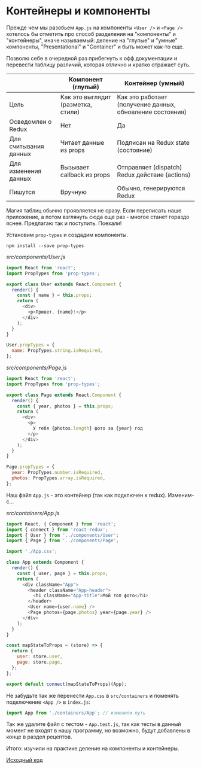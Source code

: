 # Контейнеры и компоненты

Прежде чем мы разобьем `App.js` на компоненты `<User />` и `<Page />` хотелось бы отметить про способ разделения на "компоненты" и "контейнеры", иначе называемый: деление на "глупые" и "умные" компоненты, "Presentational" и "Container" и быть может как-то еще.

Позволю себе в очередной раз прибегнуть к офф.документации и перевести таблицу различий, которая отлично и кратко отражает суть.

|                       | Компонент (глупый)                 | Контейнер (умный)                                         |
| --------------------- | ---------------------------------- | --------------------------------------------------------- |
| Цель                  | Как это выглядит (разметка, стили) | Как это работает (получение данных, обновление состояния) |
| Осведомлен о Redux    | Нет                                | Да                                                        |
| Для считывания данных | Читает данные из props             | Подписан на Redux state (состояние)                       |
| Для изменения данных  | Вызывает callback из props         | Отправляет (dispatch) Redux действие (actions)            |
| Пишутся               | Вручную                            | Обычно, генерируются Redux                                |

Магия таблиц обычно проявляется не сразу. Если переписать наше приложение, а потом взглянуть сюда еще раз - многое станет гораздо яснее. Предлагаю так и поступить. Поехали!

Установим `prop-types` и создадим компоненты.

```
npm install --save prop-types
```

_src/components/User.js_

```js
import React from 'react';
import PropTypes from 'prop-types';

export class User extends React.Component {
  render() {
    const { name } = this.props;
    return (
      <div>
        <p>Привет, {name}!</p>
      </div>
    );
  }
}

User.propTypes = {
  name: PropTypes.string.isRequired,
};
```

_src/components/Page.js_

```js
import React from 'react';
import PropTypes from 'prop-types';

export class Page extends React.Component {
  render() {
    const { year, photos } = this.props;
    return (
      <div>
        <p>
          У тебя {photos.length} фото за {year} год
        </p>
      </div>
    );
  }
}

Page.propTypes = {
  year: PropTypes.number.isRequired,
  photos: PropTypes.array.isRequired,
};
```

Наш файл `App.js` - это контейнер (так как подключен к redux). Изменим-с...

_src/containers/App.js_

```js
import React, { Component } from 'react';
import { connect } from 'react-redux';
import { User } from '../components/User';
import { Page } from '../components/Page';

import './App.css';

class App extends Component {
  render() {
    const { user, page } = this.props;
    return (
      <div className="App">
        <header className="App-header">
          <h1 className="App-title">Мой топ фото</h1>
        </header>
        <User name={user.name} />
        <Page photos={page.photos} year={page.year} />
      </div>
    );
  }
}

const mapStateToProps = (store) => {
  return {
    user: store.user,
    page: store.page,
  };
};

export default connect(mapStateToProps)(App);
```

Не забудьте так же перенести `App.css` в `src/containers` и поменять подключение `<App />` в `index.js`:

```js
import App from './containers/App'; // изменили путь
```

Так же удалите файл с тестом - `App.test.js`, так как тесты в данный момент не входят в нашу программу, но возможно, будут добавлены в конце в раздел рецептов.

Итого: изучили на практике деление на компоненты и контейнеры.

[Исходный код](https://github.com/maxfarseer/redux-course-ru-v2/tree/chp6-conteiners-and-components)
